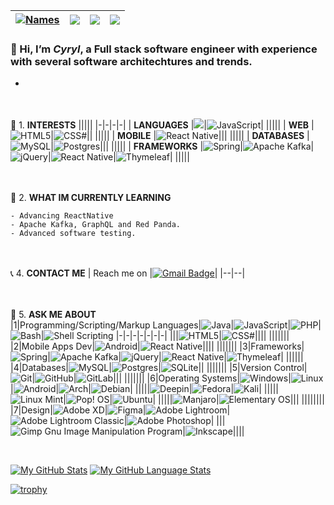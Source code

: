 | [![Names](https://img.shields.io/badge/cyryl-<COLOR>.svg)](https://shields.io/) | ![](https://komarev.com/ghpvc/?username=cyryll&color=blue) | ![](https://img.shields.io/github/followers/cyryll) | ![](https://img.shields.io/github/stars/cyryll?label=Profile%20Stars&logo=Profile%20stars&logoColor=r) |
--| --| --| --|

### 👋 Hi, I’m ***Cyryl***, a Full stack software engineer with experience with several software architechtures and trends.

-
<br><br>👀 1. **INTERESTS**
|||||
|-|-|-|-|
| **LANGUAGES** |![](https://img.shields.io/badge/Java-ED8B00?style=for-the-badge&logo=java&logoColor=white)|![JavaScript](https://img.shields.io/badge/JavaScript-F7DF1E?style=for-the-badge&logo=javascript&logoColor=black)|
|||||
| **WEB** |![HTML5](https://img.shields.io/badge/HTML5-E34F26?style=for-the-badge&logo=html5&logoColor=white)|![CSS#](https://img.shields.io/badge/CSS3-1572B6?style=for-the-badge&logo=css3&logoColor=white)||
|||||
| **MOBILE** |![React Native](https://img.shields.io/badge/react_native-%2320232a.svg?style=for-the-badge&logo=react&logoColor=%2361DAFB)|||
|||||
| **DATABASES** |![MySQL](https://img.shields.io/badge/mysql-%2300f.svg?style=for-the-badge&logo=mysql&logoColor=white)|![Postgres](https://img.shields.io/badge/postgres-%23316192.svg?style=for-the-badge&logo=postgresql&logoColor=white)|||
|||||
| **FRAMEWORKS** |![Spring](https://img.shields.io/badge/spring-%236DB33F.svg?style=for-the-badge&logo=spring&logoColor=white)|![Apache Kafka](https://img.shields.io/badge/Apache%20Kafka-000?style=for-the-badge&logo=apachekafka)|![jQuery](https://img.shields.io/badge/jquery-%230769AD.svg?style=for-the-badge&logo=jquery&logoColor=white)|![React Native](https://img.shields.io/badge/react_native-%2320232a.svg?style=for-the-badge&logo=react&logoColor=%2361DAFB)|![Thymeleaf](https://img.shields.io/badge/Thymeleaf-%23005C0F.svg?style=for-the-badge&logo=Thymeleaf&logoColor=white)|
|||||

<br><br>🌱 2. **WHAT IM CURRENTLY LEARNING**

    - Advancing ReactNative
    - Apache Kafka, GraphQL and Red Panda.
    - Advanced software testing.


<br><br>📞 4. **CONTACT ME**
| Reach me on |[![Gmail Badge](https://img.shields.io/badge/Gmail-D14836?style=for-the-badge&logo=gmail&logoColor=white)](mailto:cyrylpaull@gmail.com)|
|--|--|


<br><br>💬 5. **ASK ME ABOUT**<br>
|1|Programming/Scripting/Markup Languages|![Java](https://img.shields.io/badge/Java-ED8B00?style=for-the-badge&logo=java&logoColor=white)|![JavaScript](https://img.shields.io/badge/JavaScript-F7DF1E?style=for-the-badge&logo=javascript&logoColor=black)|![PHP](https://img.shields.io/badge/PHP-777BB4?style=for-the-badge&logo=php&logoColor=white)|![Bash](https://img.shields.io/badge/Bash-black?style=for-the-badge&logo=gnu%20bash&logoColor=white)|![Shell Scripting](https://img.shields.io/badge/-Shell%20scripting-green?style=for-the-badge)
|-|-|-|-|-|-|-|
|||![HTML5](https://img.shields.io/badge/HTML5-E34F26?style=for-the-badge&logo=html5&logoColor=white)|![CSS#](https://img.shields.io/badge/CSS3-1572B6?style=for-the-badge&logo=css3&logoColor=white)||||
|||||||
|2|Mobile Apps Dev|![Android](https://img.shields.io/badge/Android-3DDC84?style=for-the-badge&logo=android&logoColor=white)|![React Native](https://img.shields.io/badge/react_native-%2320232a.svg?style=for-the-badge&logo=react&logoColor=%2361DAFB)||||
|||||||
|3|Frameworks|![Spring](https://img.shields.io/badge/spring-%236DB33F.svg?style=for-the-badge&logo=spring&logoColor=white)|![Apache Kafka](https://img.shields.io/badge/Apache%20Kafka-000?style=for-the-badge&logo=apachekafka)|![jQuery](https://img.shields.io/badge/jquery-%230769AD.svg?style=for-the-badge&logo=jquery&logoColor=white)|![React Native](https://img.shields.io/badge/react_native-%2320232a.svg?style=for-the-badge&logo=react&logoColor=%2361DAFB)|![Thymeleaf](https://img.shields.io/badge/Thymeleaf-%23005C0F.svg?style=for-the-badge&logo=Thymeleaf&logoColor=white)|
||||||
|4|Databases|![MySQL](https://img.shields.io/badge/mysql-%2300f.svg?style=for-the-badge&logo=mysql&logoColor=white)|![Postgres](https://img.shields.io/badge/postgres-%23316192.svg?style=for-the-badge&logo=postgresql&logoColor=white)|![SQLite](https://img.shields.io/badge/sqlite-%2307405e.svg?style=for-the-badge&logo=sqlite&logoColor=white)||
|||||||
|5|Version Control|![Git](https://img.shields.io/badge/git-%23F05033.svg?style=for-the-badge&logo=git&logoColor=white)|![GitHub](https://img.shields.io/badge/github-%23121011.svg?style=for-the-badge&logo=github&logoColor=white)|![GitLab](https://img.shields.io/badge/gitlab-%23181717.svg?style=for-the-badge&logo=gitlab&logoColor=white)|||
|||||||
|6|Operating Systems|![Windows](https://img.shields.io/badge/Windows-0078D6?style=for-the-badge&logo=windows&logoColor=white)|![Linux](https://img.shields.io/badge/Linux-FCC624?style=for-the-badge&logo=linux&logoColor=black)|![Android](https://img.shields.io/badge/Android-3DDC84?style=for-the-badge&logo=android&logoColor=white)|![Arch](https://img.shields.io/badge/Arch%20Linux-1793D1?logo=arch-linux&logoColor=fff&style=for-the-badge)|![Debian](https://img.shields.io/badge/Debian-D70A53?style=for-the-badge&logo=debian&logoColor=white)|
|||||![Deepin](https://img.shields.io/badge/Deepin-007CFF?style=for-the-badge&logo=deepin&logoColor=white)|![Fedora](https://img.shields.io/badge/Fedora-294172?style=for-the-badge&logo=fedora&logoColor=white)|![Kali](https://img.shields.io/badge/Kali-268BEE?style=for-the-badge&logo=kalilinux&logoColor=white)|
|||||![Linux Mint](https://img.shields.io/badge/Linux%20Mint-87CF3E?style=for-the-badge&logo=Linux%20Mint&logoColor=white)|![Pop! OS](https://img.shields.io/badge/Pop!_OS-48B9C7?style=for-the-badge&logo=Pop!_OS&logoColor=white)|![Ubuntu](https://img.shields.io/badge/Ubuntu-E95420?style=for-the-badge&logo=ubuntu&logoColor=white)|
|||||![Manjaro](https://img.shields.io/badge/Manjaro-35BF5C?style=for-the-badge&logo=Manjaro&logoColor=white)|![Elementary OS](https://img.shields.io/badge/-elementary%20OS-black?style=for-the-badge&logo=elementary&logoColor=white)|||
||||||||
|7|Design|![Adobe XD](https://img.shields.io/badge/Adobe%20XD-470137?style=for-the-badge&logo=Adobe%20XD&logoColor=#FF61F6)|![Figma](https://img.shields.io/badge/figma-%23F24E1E.svg?style=for-the-badge&logo=figma&logoColor=white)|![Adobe Lightroom](https://img.shields.io/badge/Adobe%20Lightroom-31A8FF.svg?style=for-the-badge&logo=Adobe%20Lightroom&logoColor=white)|![Adobe Lightroom Classic](https://img.shields.io/badge/Adobe%20Lightroom%20Classic-31A8FF.svg?style=for-the-badge&logo=Adobe%20Lightroom%20Classic&logoColor=white)|![Adobe Photoshop](https://img.shields.io/badge/adobe%20photoshop-%2331A8FF.svg?style=for-the-badge&logo=adobe%20photoshop&logoColor=white)|
|||![Gimp Gnu Image Manipulation Program](https://img.shields.io/badge/Gimp-657D8B?style=for-the-badge&logo=gimp&logoColor=FFFFFF)|![Inkscape](https://img.shields.io/badge/Inkscape-e0e0e0?style=for-the-badge&logo=inkscape&logoColor=080A13)||||

<br> 

[![My GitHub Stats](https://github-readme-stats.vercel.app/api/?username=cyryll&count_private=true&theme=tokyonight&showicons=true)]()
[![My GitHub Language Stats](https://github-readme-stats.vercel.app/api/top-langs/?username=cyryll&langs_count=5&theme=tokyonight)]()

[![trophy](https://github-profile-trophy.vercel.app/?username=cyryll)](https://github.com/ryo-ma/github-profile-trophy)

<br>
